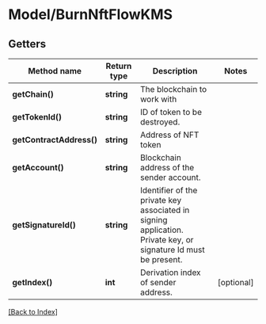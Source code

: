 # Model/BurnNftFlowKMS

## Getters

Method name | Return type | Description | Notes
------------ | ------------- | ------------- | -------------
**getChain()** | **string** | The blockchain to work with |
**getTokenId()** | **string** | ID of token to be destroyed. |
**getContractAddress()** | **string** | Address of NFT token |
**getAccount()** | **string** | Blockchain address of the sender account. |
**getSignatureId()** | **string** | Identifier of the private key associated in signing application. Private key, or signature Id must be present. |
**getIndex()** | **int** | Derivation index of sender address. | [optional]

[[Back to Index]](../index.md)
